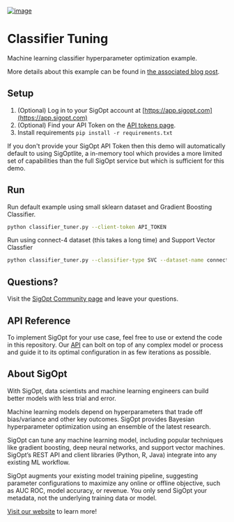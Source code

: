 [![image](https://sigopt.com/static/img/SigOpt_logo_horiz.png?raw=true)](https://sigopt.com)

# Classifier Tuning

Machine learning classifier hyperparameter optimization example.

More details about this example can be found in [the associated blog post](https://sigopt.com/blog/tuning-machine-learning-models/).

## Setup
1. (Optional) Log in to your SigOpt account at [https://app.sigopt.com](https://app.sigopt.com)
2. (Optional) Find your API Token on the [API tokens page](https://app.sigopt.com/tokens).
3. Install requirements `pip install -r requirements.txt`

If you don't provide your SigOpt API Token then this demo will automatically default to using SigOptlite, a in-memory tool which provides a more limited set of capabilities than the full SigOpt service but which is sufficient for this demo. 

## Run

Run default example using small sklearn dataset and Gradient Boosting Classifier.

```bash
python classifier_tuner.py --client-token API_TOKEN
```

Run using connect-4 dataset (this takes a long time) and Support Vector Classfier

```bash
python classifier_tuner.py --classifier-type SVC --dataset-name connect-4 --test-set-size 7557 --client-token API_TOKEN
```

## Questions?
Visit the [SigOpt Community page](https://community.sigopt.com) and leave your questions.

## API Reference
To implement SigOpt for your use case, feel free to use or extend the code in this repository. Our [API](https://docs.sigopt.com) can bolt on top of any complex model or process and guide it to its optimal configuration in as few iterations as possible.

## About SigOpt

With SigOpt, data scientists and machine learning engineers can build better models with less trial and error.

Machine learning models depend on hyperparameters that trade off bias/variance and other key outcomes. SigOpt provides Bayesian hyperparameter optimization using an ensemble of the latest research.

SigOpt can tune any machine learning model, including popular techniques like gradient boosting, deep neural networks, and support vector machines. SigOpt’s REST API and client libraries (Python, R, Java) integrate into any existing ML workflow.

SigOpt augments your existing model training pipeline, suggesting parameter configurations to maximize any online or offline objective, such as AUC ROC, model accuracy, or revenue. You only send SigOpt your metadata, not the underlying training data or model.

[Visit our website](https://sigopt.com) to learn more!
